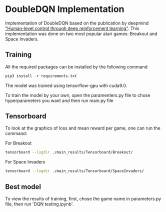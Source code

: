 # DoubleDQN Implementation
Implementation of DoubleDQN based on the publication by deepmind ["Human-level control through deep reinforcement
learning"](https://storage.googleapis.com/deepmind-media/dqn/DQNNaturePaper.pdf). This implementation was done on two most popular atari games: Breakout and Space Invaders.
## Training
All the required packages can be installed by the following command
```python
pip3 install -r requirements.txt
```
The model was trained using tensorflow-gpu with cuda9.0.

To train the model by your own, open the paramenters.py file to chose hyperparameters you want and then run main.py file
## Tensorboard
To look at the graphics of loss and mean reward per game, one can run the command:

For Breakout
```bash
tensorboard --logdir ./main_results/Tensorboard/Breakout/
```
For Space Invaders
```bash
tensorboard --logdir ./main_results/Tensorboard/SpaceInvaders/
```
## Best model
To view the results of training, first, chose the game name in parameters.py file, then run 'DQN testing.ipynb'.
